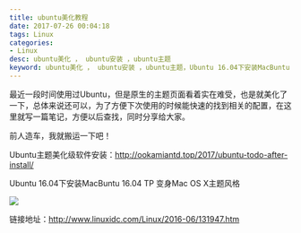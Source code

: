 ```yaml
---
title: ubuntu美化教程
date: 2017-07-26 00:04:18
tags: Linux
categories: 
- Linux
desc: ubuntu美化 ， ubuntu安装 ，ubuntu主题
keyword: ubuntu美化 ， ubuntu安装 ，ubuntu主题，Ubuntu 16.04下安装MacBuntu 16.04 TP 变身Mac OS X主题风格
---
```


最近一段时间使用过Ubuntu，但是原生的主题页面看着实在难受，也是就美化了一下，总体来说还可以，为了方便下次使用的时候能快速的找到相关的配置，在这里就写一篇笔记，方便以后查找，同时分享给大家。<!--more-->

前人造车，我就搬运一下吧！

Ubuntu主题美化级软件安装：http://ookamiantd.top/2017/ubuntu-todo-after-install/

Ubuntu 16.04下安装MacBuntu 16.04 TP 变身Mac OS X主题风格

![](http://www.linuxidc.com/upload/2016_06/16060121383599.png)

链接地址：http://www.linuxidc.com/Linux/2016-06/131947.htm